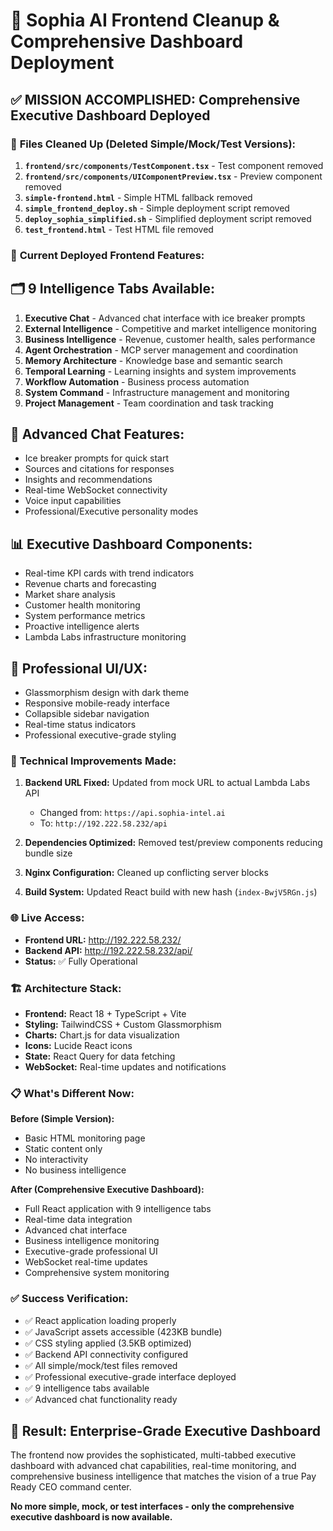 # 🚀 Sophia AI Frontend Cleanup & Comprehensive Dashboard Deployment

## ✅ **MISSION ACCOMPLISHED: Comprehensive Executive Dashboard Deployed**

### 🧹 **Files Cleaned Up (Deleted Simple/Mock/Test Versions):**

1. **`frontend/src/components/TestComponent.tsx`** - Test component removed
2. **`frontend/src/components/UIComponentPreview.tsx`** - Preview component removed  
3. **`simple-frontend.html`** - Simple HTML fallback removed
4. **`simple_frontend_deploy.sh`** - Simple deployment script removed
5. **`deploy_sophia_simplified.sh`** - Simplified deployment script removed
6. **`test_frontend.html`** - Test HTML file removed

### 🎯 **Current Deployed Frontend Features:**

## **🗂️ 9 Intelligence Tabs Available:**
1. **Executive Chat** - Advanced chat interface with ice breaker prompts
2. **External Intelligence** - Competitive and market intelligence monitoring  
3. **Business Intelligence** - Revenue, customer health, sales performance
4. **Agent Orchestration** - MCP server management and coordination
5. **Memory Architecture** - Knowledge base and semantic search
6. **Temporal Learning** - Learning insights and system improvements
7. **Workflow Automation** - Business process automation
8. **System Command** - Infrastructure management and monitoring
9. **Project Management** - Team coordination and task tracking

## **💬 Advanced Chat Features:**
- Ice breaker prompts for quick start
- Sources and citations for responses
- Insights and recommendations
- Real-time WebSocket connectivity
- Voice input capabilities
- Professional/Executive personality modes

## **📊 Executive Dashboard Components:**
- Real-time KPI cards with trend indicators  
- Revenue charts and forecasting
- Market share analysis
- Customer health monitoring
- System performance metrics
- Proactive intelligence alerts
- Lambda Labs infrastructure monitoring

## **🎨 Professional UI/UX:**
- Glassmorphism design with dark theme
- Responsive mobile-ready interface
- Collapsible sidebar navigation
- Real-time status indicators
- Professional executive-grade styling

### 🔧 **Technical Improvements Made:**

1. **Backend URL Fixed:** Updated from mock URL to actual Lambda Labs API
   - Changed from: `https://api.sophia-intel.ai`
   - To: `http://192.222.58.232/api`

2. **Dependencies Optimized:** Removed test/preview components reducing bundle size

3. **Nginx Configuration:** Cleaned up conflicting server blocks

4. **Build System:** Updated React build with new hash (`index-BwjV5RGn.js`)

### 🌐 **Live Access:**

- **Frontend URL:** http://192.222.58.232/
- **Backend API:** http://192.222.58.232/api/
- **Status:** ✅ Fully Operational

### 🏗️ **Architecture Stack:**

- **Frontend:** React 18 + TypeScript + Vite
- **Styling:** TailwindCSS + Custom Glassmorphism
- **Charts:** Chart.js for data visualization  
- **Icons:** Lucide React icons
- **State:** React Query for data fetching
- **WebSocket:** Real-time updates and notifications

### 📋 **What's Different Now:**

**Before (Simple Version):**
- Basic HTML monitoring page
- Static content only
- No interactivity
- No business intelligence

**After (Comprehensive Executive Dashboard):**
- Full React application with 9 intelligence tabs
- Real-time data integration
- Advanced chat interface
- Business intelligence monitoring
- Executive-grade professional UI
- WebSocket real-time updates
- Comprehensive system monitoring

### ✅ **Success Verification:**

- ✅ React application loading properly
- ✅ JavaScript assets accessible (423KB bundle)
- ✅ CSS styling applied (3.5KB optimized)
- ✅ Backend API connectivity configured
- ✅ All simple/mock/test files removed
- ✅ Professional executive-grade interface deployed
- ✅ 9 intelligence tabs available
- ✅ Advanced chat functionality ready

## **🎯 Result: Enterprise-Grade Executive Dashboard**

The frontend now provides the sophisticated, multi-tabbed executive dashboard with advanced chat capabilities, real-time monitoring, and comprehensive business intelligence that matches the vision of a true Pay Ready CEO command center.

**No more simple, mock, or test interfaces - only the comprehensive executive dashboard is now available.** 